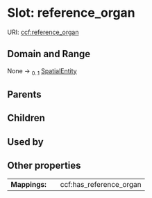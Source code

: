 
# Slot: reference_organ




URI: [ccf:reference_organ](http://purl.org/ccf/reference_organ)


## Domain and Range

None &#8594;  <sub>0..1</sub> [SpatialEntity](SpatialEntity.md)

## Parents


## Children


## Used by


## Other properties

|  |  |  |
| --- | --- | --- |
| **Mappings:** | | ccf:has_reference_organ |

